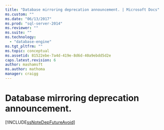 ```yaml
---
title: "Database mirroring deprecation announcement. | Microsoft Docs"
ms.custom: ""
ms.date: "06/13/2017"
ms.prod: "sql-server-2014"
ms.reviewer: ""
ms.suite: ""
ms.technology: 
  - "database-engine"
ms.tgt_pltfrm: ""
ms.topic: conceptual
ms.assetid: 81522ebe-7a4d-419e-8d6d-40a9ebdd5d2e
caps.latest.revision: 6
author: mashamsft
ms.author: mathoma
manager: craigg
---
```

# Database mirroring deprecation announcement.
  [!INCLUDE[ssNoteDepFutureAvoid](../../includes/ssnotedepfutureavoid-md.md)]  
  
  
